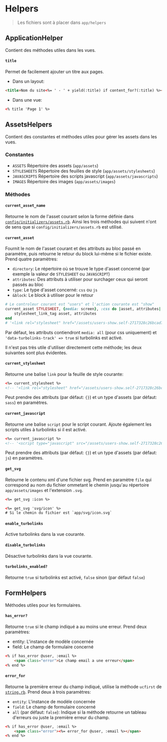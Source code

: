# Helpers

> Les fichiers sont à placer dans `app/helpers`

## ApplicationHelper

Contient des méthodes utiles dans les vues.

#### `title`

Permet de facilement ajouter un titre aux pages.

- Dans un layout:
```html
<title>Nom du site<%= ' - ' + yield(:title) if content_for?(:title) %></title>
```

- Dans une vue:
```html
<% title 'Page 1' %>
```

## AssetsHelpers

Contient des constantes et méthodes utiles pour gérer les assets dans les vues.

### Constantes
- `ASSETS` Répertoire des assets (`app/assets`)
- `STYLESHEETS` Répertoire des feuilles de style (`app/assets/stylesheets`)
- `JAVASCRIPTS` Répertoire des scripts javascript (`app/assets/javascripts`)
- `IMAGES` Répertoire des images (`app/assets/images`)

### Méthodes

#### `current_asset_name`
Retourne le nom de l'asset courant selon la forme définie dans [`config/initializers/assets.rb`](https://github.com/juliendargelos/Rails-snippets/tree/master/initializers).
Ainsi les trois méthodes qui suivent n'ont de sens que si `config/initializers/assets.rb` est utilisé.

#### `current_asset`
Fournit le nom de l'asset courant et des attributs au bloc passé en paramètre, puis retourne le retour du block lui-même si le fichier existe. Prend quatre paramètres:
- `directory`: Le répertoire où se trouve le type d'asset concerné (par exemple la valeur de `STYLESHEET` ou `JAVASCRIPT`)
- `attributes`: Des attributs à utiliser pour surchager ceux qui seront passés au bloc
- `type`: Le type d'asset concerné: `css` ou `js`
- `&block`: Le block à utiliser pour le retour

```ruby
# Le controleur courant est "users" et l'action courante est "show"
current_asset STYLESHEET, {media: screen}, :css do |asset, attributes|
	stylesheet_link_tag asset, attributes
end
# '<link rel="stylesheet" href="/assets/users-show.self-2717328c26bcad773e8024db51d8a2e6fde887c25bb67f1ed2f36a34d42e0fd8.css?body=1" media="screen" data-turbolinks-track="true">'
```
Par défaut, les attributs contiendront `media: all` (pour css uniquement) et `'data-turbolinks-track' => true` si turbolinks est activé.

Il n'est pas très utile d'utiliser directement cette méthode; les deux suivantes sont plus évidentes.

#### `current_stylesheet`
Retourne une balise `link` pour la feuille de style courante:
```html
<%= current_stylesheet %>
<!-- '<link rel="stylesheet" href="/assets/users-show.self-2717328c26bcad773e8024db51d8a2e6fde887c25bb67f1ed2f36a34d42e0fd8.css?body=1" media="all" data-turbolinks-track="true">' !-->
```

Peut prendre des attributs (par défaut: `{}`) et un type d'assets (par défaut: `sass`) en paramètres.

#### `current_javascript`
Retourne une balise `script` pour le script courant. Ajoute également les scripts utiles à turbolinks si il est activé.
```html
<%= current_javascript %>
<!-- '<script type="javascript" src="/assets/users-show.self-2717328c26bcad773e8024db51d8a2e6fde887c25bb67f1ed2f36a34d42e0fd8.js?body=1" data-turbolinks-track="true"></script>' !-->
```

Peut prendre des attributs (par défaut: `{}`) et un type d'assets (par défaut: `js`) en paramètres.


#### `get_svg`
Retourne le contenu xml d'une fichier svg. Prend en paramètre `file` qui correspond au nom du fichier ommetant le chemin jusqu'au répertoire `app/assets/images` et l'extension `.svg`.
```html
<%= get_svg :icon %>
```
```html
<%= get_svg 'svg/icon' %>
# Si le chemin du fichier est `app/svg/icon.svg`
```

#### `enable_turbolinks`
Active turbolinks dans la vue courante.

#### `disable_turbolinks`
Désactive turbolinks dans la vue courante.

#### `turbolinks_enabled?`
Retourne `true` si turbolinks est activé, `false` sinon (par défaut `false`)

## FormHelpers

Méthodes utiles pour les formulaires.

#### `has_error?`
Retourne `true` si le champ indiqué a au moins une erreur. Prend deux paramètres:
- entity: L'instance de modèle concernée
- field: Le champ de formulaire concerné

```html
<% if has_error @user, :email %>
	<span class="error">Le champ email a une erreur</span>
<% end %>
```

#### `error_for`
Retourne la première erreur du champ indiqué, utilise la méthode `ucfirst` de [`string.rb`](https://github.com/juliendargelos/Rails-snippets/tree/master/initializers). Prend deux à trois paramètres:
- `entity`: L'instance de modèle concernée
- `field`: Le champ de formulaire concerné
- `all` (par défaut: `false`): Indique si la méthode retourne un tableau d'erreurs ou juste la première erreur du champ.

```html
<% if has_error @user, :email %>
	<span class="error"><%= error_for @user, :email %></span>
<% end %>
```
